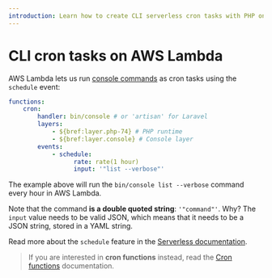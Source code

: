```yaml
---
introduction: Learn how to create CLI serverless cron tasks with PHP on AWS Lambda.
---
```


# CLI cron tasks on AWS Lambda

AWS Lambda lets us run [console commands](/docs/runtimes/console.md) as cron tasks using the `schedule` event:

```yaml
functions:
    cron:
        handler: bin/console # or 'artisan' for Laravel
        layers:
            - ${bref:layer.php-74} # PHP runtime
            - ${bref:layer.console} # Console layer
        events:
            - schedule:
                  rate: rate(1 hour)
                  input: '"list --verbose"'
```

The example above will run the `bin/console list --verbose` command every hour in AWS Lambda.

Note that the command **is a double quoted string**: `'"command"'`.
Why? The `input` value needs to be valid JSON, which means that it needs to be a JSON string, stored in a YAML string.

Read more about the `schedule` feature in the [Serverless documentation](https://www.serverless.com/framework/docs/providers/aws/events/schedule/).

> If you are interested in **cron functions** instead, read the [Cron functions](/docs/function/cron.html) documentation.
